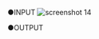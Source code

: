 ●INPUT
![screenshot 14](https://user-images.githubusercontent.com/46736749/52549393-7722e300-2e05-11e9-9ecd-9be21db7f79b.png)

●OUTPUT
